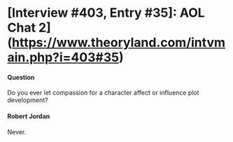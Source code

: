 # [Interview #403, Entry #35]: AOL Chat 2](https://www.theoryland.com/intvmain.php?i=403#35)

#### Question

Do you ever let compassion for a character affect or influence plot development?

#### Robert Jordan

Never.

